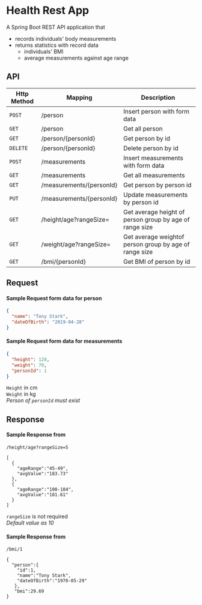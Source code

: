 # Health Rest App

A Spring Boot REST API application that
- records individuals' body measurements
- returns statistics with record data 
  - individuals' BMI
  - average measurements against age range

## API

| Http Method | Mapping                  | Description                                             |
| ----------- | ------------------------ | ------------------------------------------------------- |
| `POST`      | /person                  | Insert person with form data                            |
| `GET`       | /person                  | Get all person                                          |
| `GET`       | /person/{personId}       | Get person by id                                        |
| `DELETE`    | /person/{personId}       | Delete person by id                                     |
| `POST`      | /measurements            | Insert measurements with form data                      |
| `GET`       | /measurements            | Get all measurements                                    |
| `GET`       | /measurements/{personId} | Get person by person id                                 |
| `PUT`       | /measurements/{personId} | Update measurements by person id                        |
| `GET`       | /height/age?rangeSize=   | Get average height of person group by age of range size |
| `GET`       | /weight/age?rangeSize=   | Get average weightof person group by age of range size  |
| `GET`       | /bmi/{personId}          | Get BMI of person by id                                 |

## Request

#### Sample Request form data for person

```json
{
  "name": "Tony Stark",
  "dateOfBirth": "2019-04-28"
}
```

#### Sample Request form data for measurements

```json
{
  "height": 120,
  "weight": 70,
  "personId": 1
}
```

`Height` in cm\
`Weight` in kg\
_Person of `personId` must exist_

## Response

#### Sample Response from

`/height/age?rangeSize=5`

```
[
  {
    "ageRange":"45-49",
    "avgValue":"183.73"
  },
  {
    "ageRange":"100-104",
    "avgValue":"181.61"
  }
]
```

`rangeSize` is not required\
_Default value as 10_

#### Sample Response from

`/bmi/1`

```
{
  "person":{
    "id":1,
    "name":"Tony Stark",
    "dateOfBirth":"1970-05-29"
   },
   "bmi":29.69
}
```

